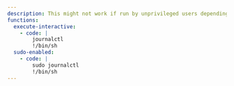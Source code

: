 ```yaml
---
description: This might not work if run by unprivileged users depending on the system configuration.
functions:
  execute-interactive:
    - code: |
        journalctl
        !/bin/sh
  sudo-enabled:
    - code: |
        sudo journalctl
        !/bin/sh
---
```

